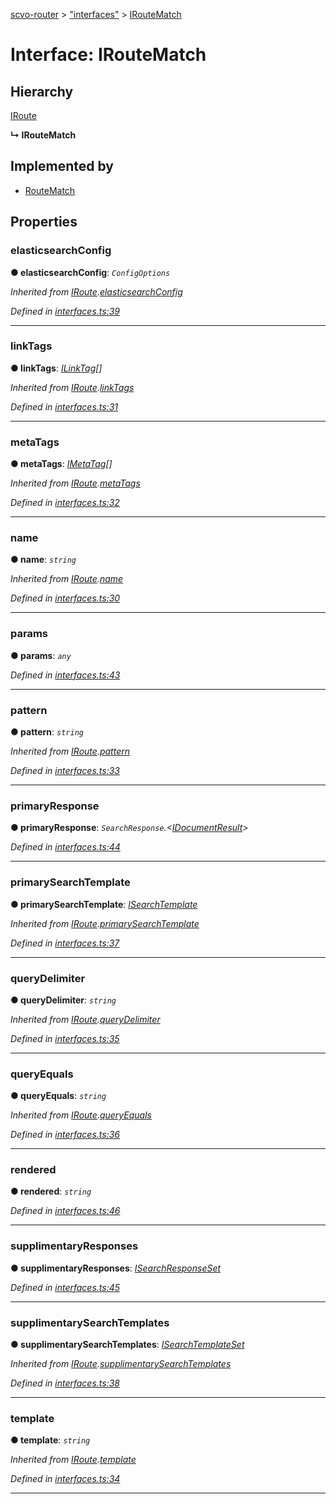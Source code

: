 [scvo-router](../README.md) > ["interfaces"](../modules/_interfaces_.md) > [IRouteMatch](../interfaces/_interfaces_.iroutematch.md)



# Interface: IRouteMatch

## Hierarchy


 [IRoute](_interfaces_.iroute.md)

**↳ IRouteMatch**







## Implemented by

* [RouteMatch](../classes/_route_match_.routematch.md)


## Properties
<a id="elasticsearchconfig"></a>

###  elasticsearchConfig

**●  elasticsearchConfig**:  *`ConfigOptions`* 

*Inherited from [IRoute](_interfaces_.iroute.md).[elasticsearchConfig](_interfaces_.iroute.md#elasticsearchconfig)*

*Defined in [interfaces.ts:39](https://github.com/scvodigital/scvo-router/blob/5b0746b/src/interfaces.ts#L39)*





___

<a id="linktags"></a>

###  linkTags

**●  linkTags**:  *[ILinkTag](_interfaces_.ilinktag.md)[]* 

*Inherited from [IRoute](_interfaces_.iroute.md).[linkTags](_interfaces_.iroute.md#linktags)*

*Defined in [interfaces.ts:31](https://github.com/scvodigital/scvo-router/blob/5b0746b/src/interfaces.ts#L31)*





___

<a id="metatags"></a>

###  metaTags

**●  metaTags**:  *[IMetaTag](_interfaces_.imetatag.md)[]* 

*Inherited from [IRoute](_interfaces_.iroute.md).[metaTags](_interfaces_.iroute.md#metatags)*

*Defined in [interfaces.ts:32](https://github.com/scvodigital/scvo-router/blob/5b0746b/src/interfaces.ts#L32)*





___

<a id="name"></a>

###  name

**●  name**:  *`string`* 

*Inherited from [IRoute](_interfaces_.iroute.md).[name](_interfaces_.iroute.md#name)*

*Defined in [interfaces.ts:30](https://github.com/scvodigital/scvo-router/blob/5b0746b/src/interfaces.ts#L30)*





___

<a id="params"></a>

###  params

**●  params**:  *`any`* 

*Defined in [interfaces.ts:43](https://github.com/scvodigital/scvo-router/blob/5b0746b/src/interfaces.ts#L43)*





___

<a id="pattern"></a>

###  pattern

**●  pattern**:  *`string`* 

*Inherited from [IRoute](_interfaces_.iroute.md).[pattern](_interfaces_.iroute.md#pattern)*

*Defined in [interfaces.ts:33](https://github.com/scvodigital/scvo-router/blob/5b0746b/src/interfaces.ts#L33)*





___

<a id="primaryresponse"></a>

###  primaryResponse

**●  primaryResponse**:  *`SearchResponse`.<[IDocumentResult](_interfaces_.idocumentresult.md)>* 

*Defined in [interfaces.ts:44](https://github.com/scvodigital/scvo-router/blob/5b0746b/src/interfaces.ts#L44)*





___

<a id="primarysearchtemplate"></a>

###  primarySearchTemplate

**●  primarySearchTemplate**:  *[ISearchTemplate](_interfaces_.isearchtemplate.md)* 

*Inherited from [IRoute](_interfaces_.iroute.md).[primarySearchTemplate](_interfaces_.iroute.md#primarysearchtemplate)*

*Defined in [interfaces.ts:37](https://github.com/scvodigital/scvo-router/blob/5b0746b/src/interfaces.ts#L37)*





___

<a id="querydelimiter"></a>

###  queryDelimiter

**●  queryDelimiter**:  *`string`* 

*Inherited from [IRoute](_interfaces_.iroute.md).[queryDelimiter](_interfaces_.iroute.md#querydelimiter)*

*Defined in [interfaces.ts:35](https://github.com/scvodigital/scvo-router/blob/5b0746b/src/interfaces.ts#L35)*





___

<a id="queryequals"></a>

###  queryEquals

**●  queryEquals**:  *`string`* 

*Inherited from [IRoute](_interfaces_.iroute.md).[queryEquals](_interfaces_.iroute.md#queryequals)*

*Defined in [interfaces.ts:36](https://github.com/scvodigital/scvo-router/blob/5b0746b/src/interfaces.ts#L36)*





___

<a id="rendered"></a>

###  rendered

**●  rendered**:  *`string`* 

*Defined in [interfaces.ts:46](https://github.com/scvodigital/scvo-router/blob/5b0746b/src/interfaces.ts#L46)*





___

<a id="supplimentaryresponses"></a>

###  supplimentaryResponses

**●  supplimentaryResponses**:  *[ISearchResponseSet](_interfaces_.isearchresponseset.md)* 

*Defined in [interfaces.ts:45](https://github.com/scvodigital/scvo-router/blob/5b0746b/src/interfaces.ts#L45)*





___

<a id="supplimentarysearchtemplates"></a>

###  supplimentarySearchTemplates

**●  supplimentarySearchTemplates**:  *[ISearchTemplateSet](_interfaces_.isearchtemplateset.md)* 

*Inherited from [IRoute](_interfaces_.iroute.md).[supplimentarySearchTemplates](_interfaces_.iroute.md#supplimentarysearchtemplates)*

*Defined in [interfaces.ts:38](https://github.com/scvodigital/scvo-router/blob/5b0746b/src/interfaces.ts#L38)*





___

<a id="template"></a>

###  template

**●  template**:  *`string`* 

*Inherited from [IRoute](_interfaces_.iroute.md).[template](_interfaces_.iroute.md#template)*

*Defined in [interfaces.ts:34](https://github.com/scvodigital/scvo-router/blob/5b0746b/src/interfaces.ts#L34)*





___


